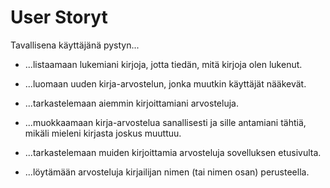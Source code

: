 # User Storyt

Tavallisena käyttäjänä pystyn...  

- ...listaamaan lukemiani kirjoja, jotta tiedän, mitä kirjoja olen lukenut.

- ...luomaan uuden kirja-arvostelun, jonka muutkin käyttäjät nääkevät.

- ...tarkastelemaan aiemmin kirjoittamiani arvosteluja.

- ...muokkaamaan kirja-arvostelua sanallisesti ja sille antamiani tähtiä, mikäli mieleni kirjasta joskus muuttuu. 

- ...tarkastelemaan muiden kirjoittamia arvosteluja sovelluksen etusivulta. 

- ...löytämään arvosteluja kirjailijan nimen (tai nimen osan) perusteella.
